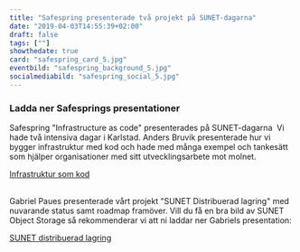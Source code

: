 ```yaml
---
title: "Safespring presenterade två projekt på SUNET-dagarna"
date: "2019-04-03T14:55:39+02:00"
draft: false
tags: [""]
showthedate: true
card: "safespring_card_5.jpg"
eventbild: "safespring_background_5.jpg"
socialmediabild: "safespring_social_5.jpg"
---
```


### Ladda ner Safesprings presentationer
Safespring "Infrastructure as code" presenterades på SUNET-dagarna 
Vi hade två intensiva dagar i Karlstad. Anders Bruvik presenterade hur vi bygger infrastruktur med kod och hade med många exempel och tankesätt som hjälper organisationer med sitt utvecklingsarbete mot molnet. 

<a href="/blogg/Safespring_Infrastructure-as-code_Presentation-SUNET-dagarna_2019.pdf" id="text-button">Infrastruktur som kod</a><br><br>


Gabriel Paues presenterade vårt projekt "SUNET Distribuerad lagring" med nuvarande status samt roadmap framöver. Vill du få en bra bild av SUNET Object Storage så rekommenderar vi att ni laddar ner Gabriels presentation:

<a href="/blogg/Safespring_SUNET-Distribuerad-Lagring_Presentation-SUNET-dagarna_2019.pdf" id="text-button">SUNET distribuerad lagring</a>

